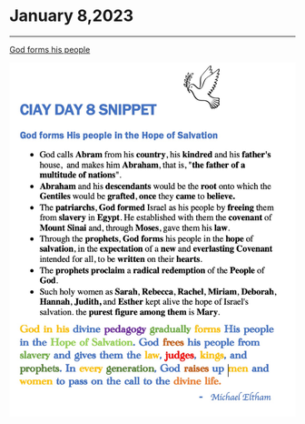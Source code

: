 # January 8,2023
---

[God forms his people](https://youtu.be/m6f2J4Cr3Ps)

![Day 8 Snippet](https://github.com/fernal73/CIAY/blob/main/Day8Snippet.jpg?raw=true)

